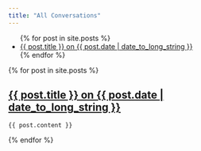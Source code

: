 ```yaml
---
title: "All Conversations"
---
```

<ul>
{% for post in site.posts %}
<li>
      <a href="{{ post.url }}">
        {{ post.title }} on {{ post.date | date_to_long_string }}
      </a>
</li>
{% endfor %}
</ul>

{% for post in site.posts %}
  <article>
    <h2>
      <a href="{{ post.url }}">
        {{ post.title }} on {{ post.date | date_to_long_string }}
      </a>
    </h2>

    {{ post.content }}
  </article>
{% endfor %}
